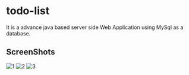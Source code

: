 # todo-list
It is a advance java based server side Web Application using MySql as a database.

## ScreenShots
![1](https://user-images.githubusercontent.com/32667635/63291029-553c7880-c2e0-11e9-95d6-8df12bfbbf46.JPG)
![2](https://user-images.githubusercontent.com/32667635/63291049-671e1b80-c2e0-11e9-8f51-eac66e26c0af.JPG)
![3](https://user-images.githubusercontent.com/32667635/63291050-671e1b80-c2e0-11e9-8cea-10a98b5acb09.JPG)
